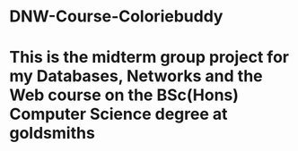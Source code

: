 # DNW-Course-Coloriebuddy
# This is the midterm group project for my Databases, Networks and the Web course on the BSc(Hons) Computer Science degree at goldsmiths
